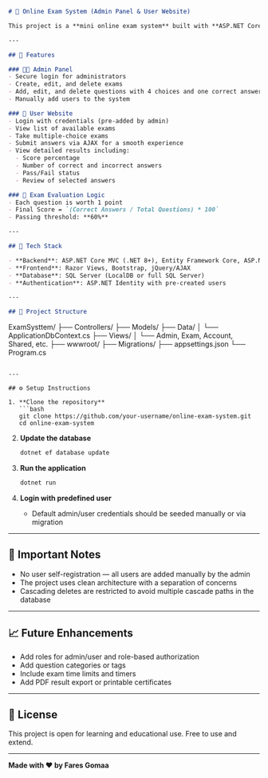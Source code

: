 ```markdown
# 📝 Online Exam System (Admin Panel & User Website)

This project is a **mini online exam system** built with **ASP.NET Core MVC**, **Entity Framework Core**, and **ASP.NET Identity**. It enables administrators to manage exams and questions, and allows users to take exams and view their results.

---

## 🚀 Features

### 👨‍💼 Admin Panel
- Secure login for administrators
- Create, edit, and delete exams
- Add, edit, and delete questions with 4 choices and one correct answer
- Manually add users to the system

### 👤 User Website
- Login with credentials (pre-added by admin)
- View list of available exams
- Take multiple-choice exams
- Submit answers via AJAX for a smooth experience
- View detailed results including:
  - Score percentage
  - Number of correct and incorrect answers
  - Pass/Fail status
  - Review of selected answers

### 🧠 Exam Evaluation Logic
- Each question is worth 1 point
- Final Score = `(Correct Answers / Total Questions) * 100`
- Passing threshold: **60%**

---

## 🧱 Tech Stack

- **Backend**: ASP.NET Core MVC (.NET 8+), Entity Framework Core, ASP.NET Identity
- **Frontend**: Razor Views, Bootstrap, jQuery/AJAX
- **Database**: SQL Server (LocalDB or full SQL Server)
- **Authentication**: ASP.NET Identity with pre-created users

---

## 📁 Project Structure

```
ExamSysttem/
├── Controllers/
├── Models/
├── Data/
│   └── ApplicationDbContext.cs
├── Views/
│   └── Admin, Exam, Account, Shared, etc.
├── wwwroot/
├── Migrations/
├── appsettings.json
└── Program.cs
```

---

## ⚙️ Setup Instructions

1. **Clone the repository**
   ```bash
   git clone https://github.com/your-username/online-exam-system.git
   cd online-exam-system
   ```

2. **Update the database**
   ```bash
   dotnet ef database update
   ```

3. **Run the application**
   ```bash
   dotnet run
   ```

4. **Login with predefined user**
   - Default admin/user credentials should be seeded manually or via migration

---

## 📌 Important Notes

- No user self-registration — all users are added manually by the admin
- The project uses clean architecture with a separation of concerns
- Cascading deletes are restricted to avoid multiple cascade paths in the database

---

## 📈 Future Enhancements

- Add roles for admin/user and role-based authorization
- Add question categories or tags
- Include exam time limits and timers
- Add PDF result export or printable certificates

---

## 📄 License

This project is open for learning and educational use. Free to use and extend.

---

**Made with ❤️ by Fares Gomaa**
```
